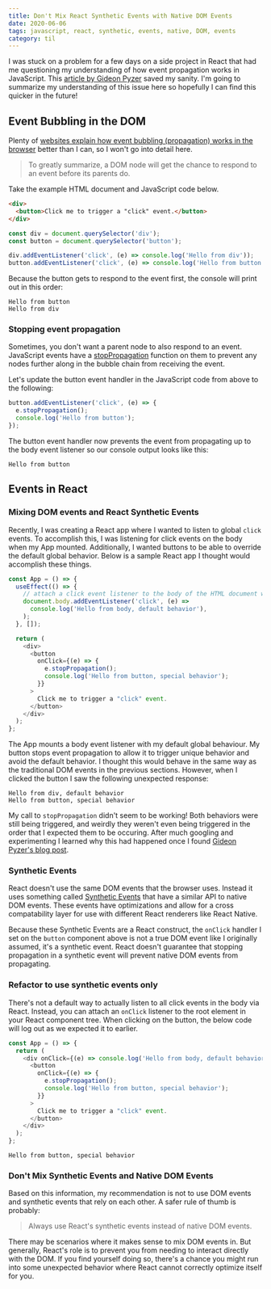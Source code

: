 ```yaml
---
title: Don't Mix React Synthetic Events with Native DOM Events
date: 2020-06-06
tags: javascript, react, synthetic, events, native, DOM, events
category: til
---
```


I was stuck on a problem for a few days on a side project in React that had me questioning my understanding of how event propagation works in JavaScript. This [article by Gideon Pyzer](https://gideonpyzer.dev/blog/2018/12/29/event-propagation-react-synthetic-events-vs-native-events/) saved my sanity. I'm going to summarize my understanding of this issue here so hopefully I can find this quicker in the future!

## Event Bubbling in the DOM

Plenty of [websites explain how event bubbling (propagation) works in the browser](https://javascript.info/bubbling-and-capturing) better than I can, so I won't go into detail here.

> To greatly summarize, a DOM node will get the chance to respond to an event before its parents do.

Take the example HTML document and JavaScript code below.

```html
<div>
  <button>Click me to trigger a "click" event.</button>
</div>
```

```js
const div = document.querySelector('div');
const button = document.querySelector('button');

div.addEventListener('click', (e) => console.log('Hello from div'));
button.addEventListener('click', (e) => console.log('Hello from button'));
```

Because the button gets to respond to the event first, the console will print out in this order:

```
Hello from button
Hello from div
```

### Stopping event propagation

Sometimes, you don't want a parent node to also respond to an event. JavaScript events have a [stopPropagation](https://developer.mozilla.org/en-US/docs/Web/API/Event/stopPropagation) function on them to prevent any nodes further along in the bubble chain from receiving the event.

Let's update the button event handler in the JavaScript code from above to the following:

```js
button.addEventListener('click', (e) => {
  e.stopPropagation();
  console.log('Hello from button');
});
```

The button event handler now prevents the event from propagating up to the body event listener so our console output looks like this:

```
Hello from button
```

## Events in React

### Mixing DOM events and React Synthetic Events

Recently, I was creating a React app where I wanted to listen to global `click` events. To accomplish this, I was listening for click events on the body when my App mounted. Additionally, I wanted buttons to be able to override the default global behavior. Below is a sample React app I thought would accomplish these things.

```js
const App = () => {
  useEffect(() => {
    // attach a click event listener to the body of the HTML document when App "mounts"
    document.body.addEventListener('click', (e) =>
      console.log('Hello from body, default behavior'),
    );
  }, []);

  return (
    <div>
      <button
        onClick={(e) => {
          e.stopPropagation();
          console.log('Hello from button, special behavior');
        }}
      >
        Click me to trigger a "click" event.
      </button>
    </div>
  );
};
```

The App mounts a body event listener with my default global behaviour. My button stops event propagation to allow it to trigger unique behavior and avoid the default behavior. I thought this would behave in the same way as the traditional DOM events in the previous sections. However, when I clicked the button I saw the following unexpected response:

```
Hello from div, default behavior
Hello from button, special behavior
```

My call to `stopPropagation` didn't seem to be working! Both behaviors were still being triggered, and weirdly they weren't even being triggered in the order that I expected them to be occuring. After much googling and experimenting I learned why this had happened once I found [Gideon Pyzer's blog post](https://gideonpyzer.dev/blog/2018/12/29/event-propagation-react-synthetic-events-vs-native-events/).

### Synthetic Events

React doesn't use the same DOM events that the browser uses. Instead it uses something called [Synthetic Events](https://reactjs.org/docs/events.html) that have a similar API to native DOM events. These events have optimizations and allow for a cross compatability layer for use with different React renderers like React Native.

Because these Synthetic Events are a React construct, the `onClick` handler I set on the `button` component above is not a true DOM event like I originally assumed, it's a synthetic event. React doesn't guarantee that stopping propagation in a synthetic event will prevent native DOM events from propagating.

### Refactor to use synthetic events only

There's not a default way to actually listen to all click events in the body via React. Instead, you can attach an `onClick` listener to the root element in your React component tree. When clicking on the button, the below code will log out as we expected it to earlier.

```js
const App = () => {
  return (
    <div onClick={(e) => console.log('Hello from body, default behavior')}>
      <button
        onClick={(e) => {
          e.stopPropagation();
          console.log('Hello from button, special behavior');
        }}
      >
        Click me to trigger a "click" event.
      </button>
    </div>
  );
};
```

```
Hello from button, special behavior
```

### Don't Mix Synthetic Events and Native DOM Events

Based on this information, my recommendation is not to use DOM events and synthetic events that rely on each other. A safer rule of thumb is probably:

> Always use React's synthetic events instead of native DOM events.

There may be scenarios where it makes sense to mix DOM events in. But generally, React's role is to prevent you from needing to interact directly with the DOM. If you find yourself doing so, there's a chance you might run into some unexpected behavior where React cannot correctly optimize itself for you.
